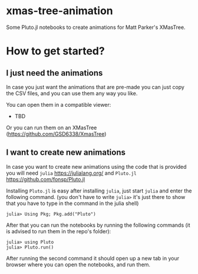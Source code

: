 # xmas-tree-animation

Some Pluto.jl notebooks to create animations for Matt Parker's XMasTree.

# How to get started?

## I just need the animations

In case you just want the animations that are pre-made you can just copy the CSV files, and you can use them any way you like.

You can open them in a compatible viewer:

* TBD

Or you can run them on an XMasTree (<https://github.com/GSD6338/XmasTree>)

## I want to create new animations                                         
                                                                             
In case you want to create new animations using the code that is provided you will need `julia` <https://julialang.org/> and `Pluto.jl` <https://github.com/fonsp/Pluto.jl>

Installing `Pluto.jl` is easy after installing `julia`, just start `julia` and enter the following command. (you don't have to write `julia>` it's just there to show that you have to type in the command in the julia shell)

```
julia> Using Pkg; Pkg.add("Pluto")
```

After that you can run the notebooks by running the following commands (it is advised to run them in the repo's folder):

```
julia> using Pluto
julia> Pluto.run()
```

After running the second command it should open up a new tab in your browser where you can open the notebooks, and run them.
